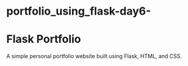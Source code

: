 # portfolio_using_flask-day6-
# Flask Portfolio
A simple personal portfolio website built using Flask, HTML, and CSS.

